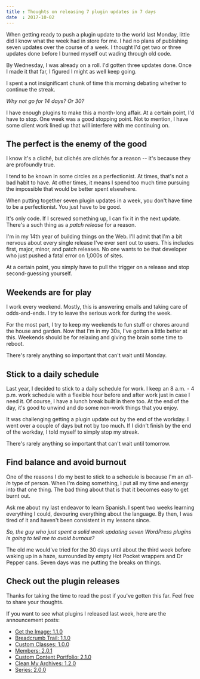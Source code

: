 ```yaml
---
title : Thoughts on releasing 7 plugin updates in 7 days
date  : 2017-10-02
---
```


When getting ready to push a plugin update to the world last Monday, little did I know what the week had in store for me.  I had no plans of publishing seven updates over the course of a week.  I thought I'd get two or three updates done before I burned myself out wading through old code.

By Wednesday, I was already on a roll.  I'd gotten three updates done.  Once I made it that far, I figured I might as well keep going.

I spent a not insignificant chunk of time this morning debating whether to continue the streak.

_Why not go for 14 days?  Or 30?_

I have enough plugins to make this a month-long affair.  At a certain point, I'd have to stop.  One week was a good stopping point.  Not to mention, I have some client work lined up that will interfere with me continuing on.

## The perfect is the enemy of the good

I know it's a cliché, but clichés are clichés for a reason -- it's because they are profoundly true.

I tend to be known in some circles as a perfectionist.  At times, that's not a bad habit to have.  At other times, it means I spend too much time pursuing the impossible that would be better spent elsewhere.

When putting together seven plugin updates in a week, you don't have time to be a perfectionist.  You just have to be good.

It's only code.  If I screwed something up, I can fix it in the next update.  There's a such thing as a _patch release_ for a reason.

I'm in my 14th year of building things on the Web.  I'll admit that I'm a bit nervous about every single release I've ever sent out to users.  This includes first, major, minor, and patch releases.  No one wants to be that developer who just pushed a fatal error on 1,000s of sites.

At a certain point, you simply have to pull the trigger on a release and stop second-guessing yourself.

## Weekends are for play

I work every weekend.  Mostly, this is answering emails and taking care of odds-and-ends.  I try to leave the serious work for during the week.

For the most part, I try to keep my weekends to fun stuff or chores around the house and garden.  Now that I'm in my 30s, I've gotten a little better at this.  Weekends should be for relaxing and giving the brain some time to reboot.

There's rarely anything so important that can't wait until Monday.

## Stick to a daily schedule

Last year, I decided to stick to a daily schedule for work.  I keep an 8 a.m. - 4 p.m. work schedule with a flexible hour before and after work just in case I need it.  Of course, I have a lunch break built in there too.  At the end of the day, it's good to unwind and do some non-work things that you enjoy.

It was challenging getting a plugin update out by the end of the workday.  I went over a couple of days but not by too much.  If I didn't finish by the end of the workday, I told myself to simply stop my streak.

There's rarely anything so important that can't wait until tomorrow.

## Find balance and avoid burnout

One of the reasons I do my best to stick to a schedule is because I'm an _all-in_ type of person.  When I'm doing something, I put all my time and energy into that one thing.  The bad thing about that is that it becomes easy to get burnt out.

Ask me about my last endeavor to learn Spanish.  I spent two weeks learning everything I could, devouring everything about the language.  By then, I was tired of it and haven't been consistent in my lessons since.

_So, the guy who just spent a solid week updating seven WordPress plugins is going to tell me to avoid burnout?_

The old me would've tried for the 30 days until about the third week before waking up in a haze, surrounded by empty Hot Pocket wrappers and Dr Pepper cans.  Seven days was me putting the breaks on things.

## Check out the plugin releases

Thanks for taking the time to read the post if you've gotten this far.  Feel free to share your thoughts.

If you want to see what plugins I released last week, here are the announcement posts:

* [Get the Image: 1.1.0](https://themehybrid.com/weblog/get-the-image-version-1-1-0)
* [Breadcrumb Trail: 1.1.0](https://themehybrid.com/weblog/breadcrumb-trail-version-1-1-0)
* [Custom Classes: 1.0.0](https://themehybrid.com/weblog/custom-classes-version-1-0-0)
* [Members: 2.0.1](https://themehybrid.com/weblog/members-version-2-0-1)
* [Custom Content Portfolio: 2.1.0](https://themehybrid.com/weblog/custom-content-portfolio-version-2-1-0)
* [Clean My Archives: 1.2.0](https://themehybrid.com/weblog/clean-my-archives-version-1-2-0)
* [Series: 2.0.0](https://themehybrid.com/weblog/series-version-2-0-0)
